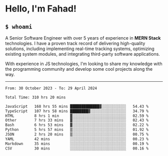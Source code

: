 <h1>Hello, I'm Fahad!</h1>

<h2><code>$ whoami</code></h2>

A Senior Software Engineer with over 5 years of experience in **MERN Stack** technologies. I have a proven track record of delivering high-quality solutions, including implementing real-time tracking systems, optimizing existing system modules, and integrating third-party software applications.

With experience in JS technologies, I'm looking to share my knowledge with the programming community and develop some cool projects along the way.

---

<!--START_SECTION:waka-->

```txt
From: 30 October 2023 - To: 29 April 2024

Total Time: 310 hrs 20 mins

JavaScript   168 hrs 55 mins █████████████▓░░░░░░░░░░░   54.43 %
TypeScript   107 hrs 58 mins ████████▓░░░░░░░░░░░░░░░░   34.79 %
HTML         8 hrs 1 min     ▓░░░░░░░░░░░░░░░░░░░░░░░░   02.59 %
Other        7 hrs 33 mins   ▓░░░░░░░░░░░░░░░░░░░░░░░░   02.43 %
Bash         6 hrs 53 mins   ▓░░░░░░░░░░░░░░░░░░░░░░░░   02.22 %
Python       5 hrs 57 mins   ▒░░░░░░░░░░░░░░░░░░░░░░░░   01.92 %
JSON         2 hrs 20 mins   ▒░░░░░░░░░░░░░░░░░░░░░░░░   00.75 %
YAML         42 mins         ░░░░░░░░░░░░░░░░░░░░░░░░░   00.23 %
Markdown     35 mins         ░░░░░░░░░░░░░░░░░░░░░░░░░   00.19 %
CSV          30 mins         ░░░░░░░░░░░░░░░░░░░░░░░░░   00.16 %
```

<!--END_SECTION:waka-->

<!--
**heyFahad/heyFahad** is a ✨ _special_ ✨ repository because its `README.md` (this file) appears on your GitHub profile.

Here are some ideas to get you started:

- 🔭 I’m currently working on ...
- 🌱 I’m currently learning ...
- 👯 I’m looking to collaborate on ...
- 🤔 I’m looking for help with ...
- 💬 Ask me about ...
- 📫 How to reach me: ...
- 😄 Pronouns: ...
- ⚡ Fun fact: ...
-->
